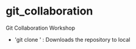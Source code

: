# git_collaboration
Git Collaboration Workshop

- 'git clone <URL>' : Downloads the repository to local 
